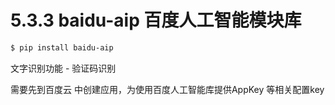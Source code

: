 # 5.3.3 baidu-aip  百度人工智能模块库

```bash
$ pip install baidu-aip
```

文字识别功能 - 验证码识别

需要先到百度云 中创建应用，为使用百度人工智能库提供AppKey 等相关配置key

